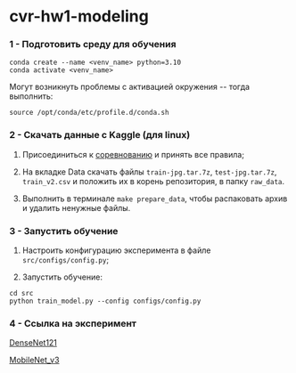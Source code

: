 # cvr-hw1-modeling 


### 1 - Подготовить среду для обучения

```angular2html
conda create --name <venv_name> python=3.10
conda activate <venv_name>
```

Могут возникнуть проблемы с активацией окружения -- тогда выполнить:

```angular2html
source /opt/conda/etc/profile.d/conda.sh
```

### 2 - Скачать данные с Kaggle (для linux)

1. Присоединиться к [соревнованию](https://www.kaggle.com/competitions/planet-understanding-the-amazon-from-space/overview) 
и принять все правила;


2. На вкладке Data скачать файлы `train-jpg.tar.7z`, `test-jpg.tar.7z`, `train_v2.csv` и положить их в корень репозитория,
в папку `raw_data`.


4. Выполнить в терминале `make prepare_data`, чтобы распаковать архив и удалить ненужные файлы.


### 3 - Запустить обучение

1. Настроить конфигурацию эксперимента в файле `src/configs/config.py`;

2. Запустить обучение:

```angular2html
cd src
python train_model.py --config configs/config.py
```


### 4 - Ссылка на эксперимент

[DenseNet121](https://app.clear.ml/projects/be78acda989c46ea965eab2c46b0e170/experiments/58a688c06e414d479c3efacc592cff31/output/execution)

[MobileNet_v3](https://app.clear.ml/projects/be78acda989c46ea965eab2c46b0e170/experiments/e60ede3ea8c441aaa6dd84902a96fd1f/output/execution)